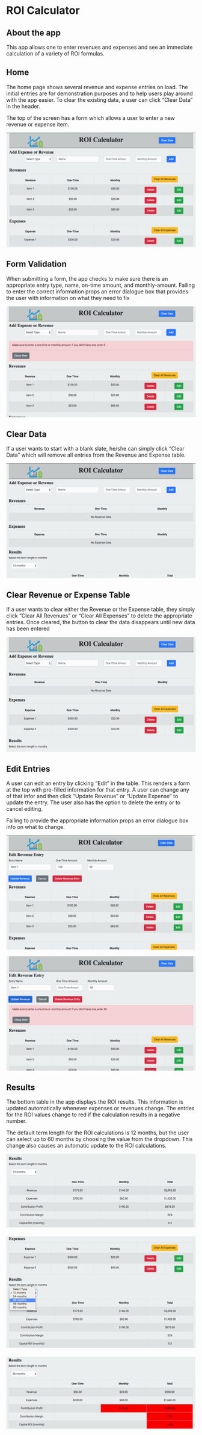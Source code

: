 # ROI Calculator

## About the app

This app allows one to enter revenues and expenses and see an immediate calculation of a variety of ROI formulas.


## Home

The home page shows several revenue and expense entries on load. The initial entries are for demonstration purposes and to help users play around with the app easier. To clear the existing data, a user can click “Clear Data” in the header.

The top of the screen has a form which allows a user to enter a new revenue or expense item.

![Example](screenshots/1.png)


## Form Validation

When submitting a form, the app checks to make sure there is an appropriate entry type, name, on-time amount, and monthly-amount. Failing to enter the correct information props an error dialogue box that provides the user with information on what they need to fix

![Example](screenshots/2errorval.png)


## Clear Data

If a user wants to start with a blank slate, he/she can simply click “Clear Data” which will remove all entries from the Revenue and Expense table.

![Example](screenshots/3cleardata.png)


## Clear Revenue or Expense Table

If a user wants to clear either the Revenue or the Expense table, they simply click “Clear All Revenues” or “Clear All Expenses” to delete the appropriate entries. Once cleared, the button to clear the data disappears until new data has been entered

![Example](screenshots/4clearrevenues.png)


## Edit Entries

A user can edit an entry by clicking “Edit” in the table. This renders a form at the top with pre-filled information for that entry. A user can change any of that infor and then click “Update Revenue” or “Update Expense” to update the entry. The user also has the option to delete the entry or to cancel editing.

Failing to provide the appropriate information props an error dialogue box info on what to change.

![Example](screenshots/5editrevenue.png)

![Example](screenshots/6editerrorval.png)


## Results

The bottom table in the app displays the ROI results. This information is updated automatically whenever expenses or revenues change. The entries for the ROI values change to red if the calculation results in a negative number.

The default term length for the ROI calculations is 12 months, but the user can select up to 60 months by choosing the value from the dropdown. This change also causes an automatic update to the ROI calculations.

![Example](screenshots/7results.png)

![Example](screenshots/8resultsterm.png)

![Example](screenshots/9resultsred.png)

